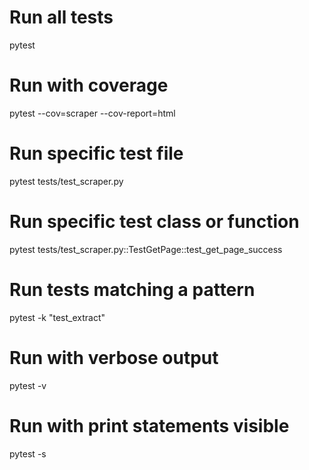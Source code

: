 # Run all tests
pytest

# Run with coverage
pytest --cov=scraper --cov-report=html

# Run specific test file
pytest tests/test_scraper.py

# Run specific test class or function
pytest tests/test_scraper.py::TestGetPage::test_get_page_success

# Run tests matching a pattern
pytest -k "test_extract"

# Run with verbose output
pytest -v

# Run with print statements visible
pytest -s
